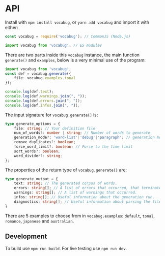 # API

Install with `npm install vocabug`, or `yarn add vocabug` and import it with either:

```ts
const vocabug = require('vocabug'); // CommonJS (Node.js)

import vocabug from 'vocabug'; // ES modules
```

There are two parts inside this `vocabug` instance, the main function `generate()` and `examples`, below is a very minimal use of the program:
```ts
import vocabug from 'vocabug';
const def = vocabug.generate({
    file: vocabug.examples.tonal
});

console.log(def.text);
console.log(def.warnings.join(", "));
console.log(def.errors.join(", "));
console.log(def.infos.join(", "));
```

The input signature for `vocabug.generate()` is:
```ts
type generate_options = {
    file: string; // Your definition file
    num_of_words?: number | string; // Number of words to generate
    generation_mode?: 'word-list'|'debug'|'paragraph'; // generation mode
    remove_duplicates?: boolean;
    force_word_limit?: boolean; // Force to the time limit
    sort_words?: boolean;
    word_divider?: string;
};
```

The properties of the return type of `vocabug.generate()` are:
```ts
type generate_output = {
    text: string; // The generated corpus of words.
    errors: string[]; // A list of errors that occurred, that terminated generation.
    warnings: string[]; // A list of warnings that occurred.
    infos: string[]; // Useful information about the generation run.
    diagnostics: string[]; // Useful information about parsing the file on debug mode.
}
```

There are 5 examples to choose from in `vocabug.examples`: `default`, `tonal`, `romance`, `japanese` and `australian`.

## Development

To build use `npm run build`. For live testing use `npm run dev`.

[1]: https://img.shields.io/npm/v/vocabug
[2]: https://www.npmjs.com/package/vocabug "npm package"
[3]: https://img.shields.io/npm/l/vocabug
[4]: https://github.com/Neonnaut/vocabug-ts/blob/master/LICENSE "license text"
[5]: https://img.shields.io/github/issues-raw/Neonnaut/vocabug-ts
[6]: https://github.com/Neonnaut/vocabug-ts/issues "issues page"
[7]: https://img.shields.io/github/commit-activity/m/Neonnaut/vocabug-ts
[8]: https://github.com/Neonnaut/vocabug-ts/commits "commit log"

[badge-link]: https://github.com/Neonnaut/vocabug-ts/actions/workflows/ci.yml
[Tests]: https://github.com/Neonnaut/vocabug-ts/actions/workflows/ci.yml/badge.svg

[10]: https://github.com/bbrk24/lexifer-ts
[11]: https://github.com/nai888/awkwords
[12]: https://neonnaut.neocities.org/vocabug "deployment"
[13]: https://neonnaut.neocities.org/vocabug_docs "docs"